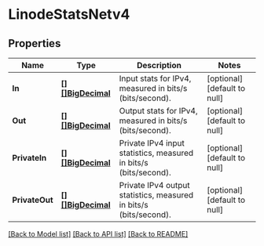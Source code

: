# LinodeStatsNetv4

## Properties
Name | Type | Description | Notes
------------ | ------------- | ------------- | -------------
**In** | [**[][]BigDecimal**](array.md) | Input stats for IPv4, measured in bits/s (bits/second). | [optional] [default to null]
**Out** | [**[][]BigDecimal**](array.md) | Output stats for IPv4, measured in bits/s (bits/second). | [optional] [default to null]
**PrivateIn** | [**[][]BigDecimal**](array.md) | Private IPv4 input statistics, measured in bits/s (bits/second). | [optional] [default to null]
**PrivateOut** | [**[][]BigDecimal**](array.md) | Private IPv4 output statistics, measured in bits/s (bits/second). | [optional] [default to null]

[[Back to Model list]](../README.md#documentation-for-models) [[Back to API list]](../README.md#documentation-for-api-endpoints) [[Back to README]](../README.md)

